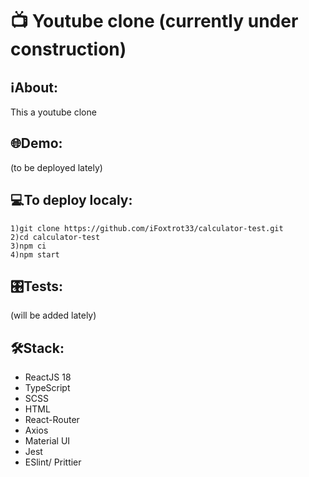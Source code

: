 # 📺 Youtube clone (currently under construction)

## ℹAbout:
This a youtube clone 

## 🌐Demo:
(to be deployed lately)

## 💻To deploy localy:
```
1)git clone https://github.com/iFoxtrot33/calculator-test.git
2)cd calculator-test
3)npm ci
4)npm start
```
## 🎛️Tests:
(will be added lately)

## 🛠Stack:
- ReactJS 18
- TypeScript
- SCSS
- HTML
- React-Router
- Axios
- Material UI
- Jest
- ESlint/ Prittier
